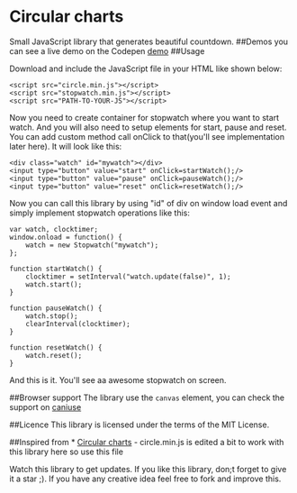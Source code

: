 # Circular charts

Small JavaScript library that generates beautiful countdown.
##Demos
you can see a live demo on the Codepen [demo](http://whyounes.github.io/circle/)
##Usage

Download and include the JavaScript file in your HTML like shown below:
```
<script src="circle.min.js"></script>
<script src="stopwatch.min.js"></script>
<script src="PATH-TO-YOUR-JS"></script>
```

Now you need to create container for stopwatch where you want to start watch. And you will also need to setup elements for start, pause and reset. You can add custom method call onClick to that(you'll see implementation later here). It will look like this:

```
<div class="watch" id="mywatch"></div>
<input type="button" value="start" onClick=startWatch();/>
<input type="button" value="pause" onClick=pauseWatch();/>
<input type="button" value="reset" onClick=resetWatch();/>
```

Now you can call this library by using "id" of div on window load event and simply implement stopwatch operations like this:

```
var watch, clocktimer;
window.onload = function() {
    watch = new Stopwatch("mywatch");
};

function startWatch() {
    clocktimer = setInterval("watch.update(false)", 1);
    watch.start();
}

function pauseWatch() {
    watch.stop();
    clearInterval(clocktimer);
}

function resetWatch() {
    watch.reset();
}
```

And this is it. You'll see aa awesome stopwatch on screen.

##Browser support
The library use the `canvas` element, you can check the support on [caniuse](http://caniuse.com/#search=canvas)

##Licence
This library is licensed under the terms of the MIT License.

##Inspired from
    * [Circular charts](https://github.com/Whyounes/circle) - circle.min.js is edited a bit to work with this library here so use this file

Watch this library to get updates. 
If you like this library, don;t forget to give it a star ;). 
If you have any creative idea feel free to fork and improve this.